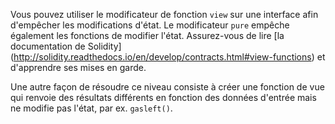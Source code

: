Vous pouvez utiliser le modificateur de fonction `view` sur une interface afin d'empêcher les modifications d'état. Le modificateur `pure` empêche également les fonctions de modifier l'état.
Assurez-vous de lire [la documentation de Solidity] (http://solidity.readthedocs.io/en/develop/contracts.html#view-functions) et d'apprendre ses mises en garde.

Une autre façon de résoudre ce niveau consiste à créer une fonction de vue qui renvoie des résultats différents en fonction des données d'entrée mais ne modifie pas l'état, par ex. `gasleft()`.
